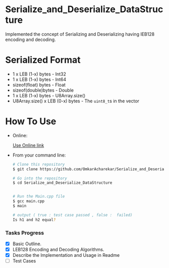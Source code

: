 # Serialize_and_Deserialize_DataStructure
Implemented  the concept of Serializing and Deserializing having IEB128 encoding and decoding.

# Serialized Format

  

* 1 x LEB (1-x) bytes        -        Int32
* 1 x LEB (1-x) bytes        -        Int64
* sizeof(float) bytes        -        Float
* sizeof(double)bytes        -        Double
* 1 x LEB (1-x) bytes        -        U8Array.size()
* U8Array.size() x LEB (0-x) bytes  - The `uint8_t`s in the vector


# How To Use 

 * Online:
  
    [ Use Online link](https://onlinegdb.com/xuS9tuael)

* From your command line:
  ```bash
  # Clone this repository
  $ git clone https://github.com/OmkarAcharekar/Serialize_and_Deserialize_DataStructure.git

  # Go into the repository
  $ cd Serialize_and_Deserialize_DataStructure


  # Run the Main.cpp file
  $ gcc main.cpp
  $ main

  # output ( true : test case passed , false :  failed) 
  Is h1 and h2 equal?  

  ```



### Tasks Progress

- [x]  Basic Outline.
- [x] LEB128 Encoding and Decoding Algorithms.
- [x] Describe the Implementation and Usage in Readme
- [ ] Test Cases
